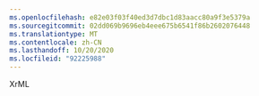 ```yaml
---
ms.openlocfilehash: e82e03f03f40ed3d7dbc1d83aacc80a9f3e5379a
ms.sourcegitcommit: 02dd069b9696eb4eee675b6541f86b2602076448
ms.translationtype: MT
ms.contentlocale: zh-CN
ms.lasthandoff: 10/20/2020
ms.locfileid: "92225988"
---
```

XrML
